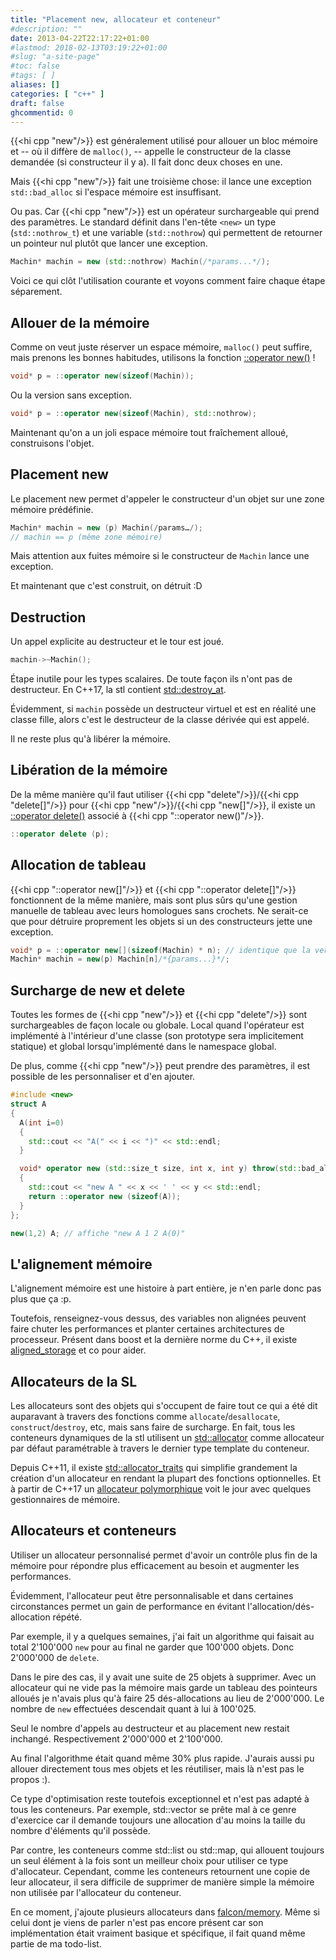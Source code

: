 ```yaml
---
title: "Placement new, allocateur et conteneur"
#description: ""
date: 2013-04-22T22:17:22+01:00
#lastmod: 2018-02-13T03:19:22+01:00
#slug: "a-site-page"
#toc: false
#tags: [ ]
aliases: []
categories: [ "c++" ]
draft: false
ghcommentid: 0
---
```


{{<hi cpp "new"/>}} est généralement utilisé pour allouer un bloc mémoire et -- où il diffère de `malloc()`, -- appelle le constructeur de la classe demandée (si constructeur il y a). Il fait donc deux choses en une.

Mais {{<hi cpp "new"/>}} fait une troisième chose: il lance une exception `std::bad_alloc` si l'espace mémoire est insuffisant.

Ou pas. Car {{<hi cpp "new"/>}} est un opérateur surchargeable qui prend des paramètres. Le standard définit dans l'en-tête `<new>` un type (`std::nothrow_t`) et une variable (`std::nothrow`) qui permettent de retourner un pointeur nul plutôt que lancer une exception.

```cpp
Machin* machin = new (std::nothrow) Machin(/*params...*/);
```

Voici ce qui clôt l'utilisation courante et voyons comment faire chaque étape séparement.


## Allouer de la mémoire

Comme on veut juste réserver un espace mémoire, `malloc()` peut suffire, mais prenons les bonnes habitudes, utilisons la fonction [::operator new()](http://en.cppreference.com/w/cpp/memory/new/operator_new) !

```cpp
void* p = ::operator new(sizeof(Machin));
```

Ou la version sans exception.

```cpp
void* p = ::operator new(sizeof(Machin), std::nothrow);
```

Maintenant qu'on a un joli espace mémoire tout fraîchement alloué, construisons l'objet.

## Placement new

Le placement new permet d'appeler le constructeur d'un objet sur une zone mémoire prédéfinie.

```cpp
Machin* machin = new (p) Machin(/params…/);
// machin == p (même zone mémoire)
```

Mais attention aux fuites mémoire si le constructeur de `Machin` lance une exception.

Et maintenant que c'est construit, on détruit :D

## Destruction

Un appel explicite au destructeur et le tour est joué.

```cpp
machin->~Machin();
```

Étape inutile pour les types scalaires. De toute façon ils n'ont pas de destructeur. En C++17, la stl contient [std::destroy_at](http://en.cppreference.com/w/cpp/memory/destroy_at).

Évidemment, si `machin` possède un destructeur virtuel et est en réalité une classe fille, alors c'est le destructeur de la classe dérivée qui est appelé.

Il ne reste plus qu'à libérer la mémoire.

## Libération de la mémoire

De la même manière qu'il faut utiliser {{<hi cpp "delete"/>}}/{{<hi cpp "delete[]"/>}} pour {{<hi cpp "new"/>}}/{{<hi cpp "new[]"/>}}, il existe un [::operator delete()](http://en.cppreference.com/w/cpp/memory/new/operator_delete) associé à {{<hi cpp "::operator new()"/>}}.

```cpp
::operator delete (p);
```

## Allocation de tableau

{{<hi cpp "::operator new[]"/>}} et {{<hi cpp "::operator delete[]"/>}} fonctionnent de la même manière, mais sont plus sûrs qu'une gestion manuelle de tableau avec leurs homologues sans crochets. Ne serait-ce que pour détruire proprement les objets si un des constructeurs jette une exception.

```cpp
void* p = ::operator new[](sizeof(Machin) * n); // identique que la version sans crochet
Machin* machin = new(p) Machin[n]/*{params...}*/;
```

## Surcharge de new et delete

Toutes les formes de {{<hi cpp "new"/>}} et {{<hi cpp "delete"/>}} sont surchargeables de façon locale ou globale. Local quand l'opérateur est implémenté à l'intérieur d'une classe (son prototype sera implicitement statique) et global lorsqu'implémenté dans le namespace global.

De plus, comme {{<hi cpp "new"/>}} peut prendre des paramètres, il est possible de les personnaliser et d'en ajouter.

```cpp
#include <new>
struct A
{
  A(int i=0)
  {
    std::cout << "A(" << i << ")" << std::endl;
  }

  void* operator new (std::size_t size, int x, int y) throw(std::bad_alloc)
  {
    std::cout << "new A " << x << ' ' << y << std::endl;
    return ::operator new (sizeof(A));
  }
};

new(1,2) A; // affiche "new A 1 2 A(0)"
```

## L'alignement mémoire

L'alignement mémoire est une histoire à part entière, je n'en parle donc pas plus que ça :p.

Toutefois, renseignez-vous dessus, des variables non alignées peuvent faire chuter les performances et planter certaines architectures de processeur.
Présent dans boost et la dernière norme du C++, il existe [aligned_storage](http://en.cppreference.com/w/cpp/types/aligned_storage) et co pour aider.

## Allocateurs de la SL

Les allocateurs sont des objets qui s'occupent de faire tout ce qui a été dit auparavant à travers des fonctions comme `allocate`/`desallocate`, `construct`/`destroy`, etc, mais sans faire de surcharge. En fait, tous les conteneurs dynamiques de la stl utilisent un [std::allocator](http://en.cppreference.com/w/cpp/memory/allocator) comme allocateur par défaut paramétrable à travers le dernier type template du conteneur.

Depuis C++11, il existe [std::allocator_traits](http://en.cppreference.com/w/cpp/memory/allocator_traits) qui simplifie grandement la création d'un allocateur en rendant la plupart des fonctions optionnelles.
Et à partir de C++17 un [allocateur polymorphique](http://en.cppreference.com/w/cpp/header/memory_resource) voit le jour avec quelques gestionnaires de mémoire.

## Allocateurs et conteneurs

Utiliser un allocateur personnalisé permet d'avoir un contrôle plus fin de la mémoire pour répondre plus efficacement au besoin et augmenter les performances.

Évidemment, l'allocateur peut être personnalisable et dans certaines circonstances permet un gain de performance en évitant l'allocation/dés-allocation répété.

Par exemple, il y a quelques semaines, j'ai fait un algorithme qui faisait au total 2'100'000 `new` pour au final ne garder que 100'000 objets. Donc 2'000'000 de `delete`.

Dans le pire des cas, il y avait une suite de 25 objets à supprimer. Avec un allocateur qui ne vide pas la mémoire mais garde un tableau des pointeurs alloués je n'avais plus qu'à faire 25 dés-allocations au lieu de 2'000'000. Le nombre de `new` effectuées descendait quant à lui à 100'025.

Seul le nombre d'appels au destructeur et au placement new restait inchangé. Respectivement 2'000'000 et 2'100'000.

Au final l'algorithme était quand même 30% plus rapide. J'aurais aussi pu allouer directement tous mes objets et les réutiliser, mais là n'est pas le propos :).

Ce type d'optimisation reste toutefois exceptionnel et n'est pas adapté à tous les conteneurs. Par exemple, std::vector se prête mal à ce genre d'exercice car il demande toujours une allocation d'au moins la taille du nombre d'éléments qu'il possède.

Par contre, les conteneurs comme std::list ou std::map, qui allouent toujours un seul élément à la fois sont un meilleur choix pour utiliser ce type d'allocateur.
Cependant, comme les conteneurs retournent une copie de leur allocateur, il sera difficile de supprimer de manière simple la mémoire non utilisée par l'allocateur du conteneur.

En ce moment, j'ajoute plusieurs allocateurs dans [falcon/memory](https://github.com/jonathanpoelen/falcon/tree/master/falcon/memory). Même si celui dont je viens de parler n'est pas encore présent car son implémentation était vraiment basique et spécifique, il fait quand même partie de ma todo-list.

